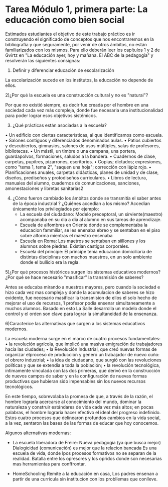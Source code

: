 # Tarea Módulo 1, primera parte: La educación como bien social

Estimados estudiantes el objetivo de este trabajo práctico es ir construyendo el significado de conceptos que nos 
encontraremos en la bibliografía y que seguramente, por venir de otros ámbitos, no están familiarizados con los mismos.
Para ello deberán leer los  capítulos 1 y 2 de Gvirtz en "La educación ayer, hoy y mañana. El ABC de la pedagogía" y 
resolverán las siguientes consignas:

1) Definir y diferenciar educación de escolarización

La escolarización sucede en los institutos, la educación no depende de ellos.

2)¿Por qué la escuela es una construcción cultural y no es "natural"?

Por que no existió siempre, es decir fue creada por el hombre en una sociedad cada vez más compleja, donde fue necesaria
una institucionalidad para poder lograr esos objetivos sistémicos.
 
3) ¿Qué prácticas están asociadas a la escuela? 

• Un edificio con ciertas características, al que identificamos como escuela.
 • Salones contiguos y diferenciados denominados aulas.
 • Patios cubiertos y descubiertos, gimnasios, salones de usos múltiples, salas de profesores, bibliotecas.
 • Un mástil, un timbre o una campana, una portera, guardapolvos, formaciones, saludos a la bandera.
 • Cuadernos de clase, carpetas, pupitres, pizarrones, escritorios.
 • Copias; dictados; expresiones, como "tema 1, tema 2", "saquen una hoja"; corrección con lápiz rojo.
 • Planificaciones anuales, carpetas didácticas, planes de unidad y de clase, diseños, prediseños y protodiseños curriculares.
 • Libros de lectura, manuales del alumno, cuadernos de comunicaciones, sanciones, amonestaciones y libretas sanitarias2

4) ¿Cómo fueron cambiado los ámbitos donde se transmitía el saber antes de la época industrial ? ¿Quiénes accedían a los mismo?
Accedían únicamente los privilegiados por ejemplo:
    * La escuela del ciudadano: Modelo preceptoral, un sirviente(maestro) acompanaba en su dia a dia al alumno en sus tareas de aprendizaje.
    * Escuela de alfombres en Oriente donde se complementaba la educacion fammiliar, se les enenaba ebreo y se sentaban
    en el piso sobre alforma mientras el maestro ensenaba
    * Escuela en Roma: Los maetros se sentaban en siillones y los alumnos sobre piedras. Existian castigos corporales.
    * Escuela del principe: El principe tenia educacion domiciliaria de distintas disciplinas con muchos maestros, 
    en un solo ambiente donde el bullicio era la regla.
    
5)¿Por qué procesos históricos surgen los sistemas educativos modernos? ¿Por qué se hace necesario "masificar" la transmisión de saberes?

Antes se educaba mirando a nuestros mayores, pero cuando la sociedad e hizo cada vez mas compleja y donde la acumulacion de saberes
 se hizo evidente, fue necesario masificar la transmision de ellos el solo hecho de mejorar el uso de recursos, 1 profesor podia ensenar 
 simultaneamente a muchos alumnos. Basado en esto La Salle desarrolla un modelo donde el control y el orden son clave para lograr
 la simultaneidad de la ensenanza. 

6)Caracterice las alternativas que surgen a los sistemas educativos modernos.

La escuela moderna surge en el marco de cuatro procesos fundamentales:
 • la revolución agrícola, que implicó una masiva emigración de trabajadores hacia las ciudades;
 • la Revolución Industrial, que creó nuevas formas de organizar elproceso de producción y generó un trabajador de nuevo cuño: el obrero industrial;
 • la idea de ciudadano, que surgió con las revoluciones políticas y que se extendía a toda la población;
 • la revolución tecnológica, íntimamente vinculada con las dos primeras, que derivó en la construcción de nuevos campos de saber y en la configuración de nuevas formas productivas que hubieran sido
impensables sin los nuevos recursos tecnológicos.

 En este tiempo, sobrevolaba la promesa de que, a través de la razón,
el hombre lograría acercarse al conocimiento del mundo, dominar la
naturaleza y construir estándares de vida cada vez más altos; en pocas
palabras, el hombre lograría hacer efectivo el ideal del progreso
indefinido. Estos cuatro procesos que delinearon profundos cambios en
la vida social, a la vez, sentaron las bases de las formas de educar que
hoy conocemos.

Algunos alternativas modernas:
  
* La escuela liberadora de Freire:
    Nueva pedagogía (ya que busca mejor)
    Dialogicidad (comunicación) es mejor que la relacion bancada
    Es una escuela de vida, donde lpos procesos formativos no se separan de la realidad. Batalla entre los opresores y los opridos
    donde son necesarias mas herramientas para conffrontar.
    
* HomeSchooling
    Remite a la educación en casa, Los padres ensenan a partir de una curricula sin institucion con los probllemas que conlleve. 